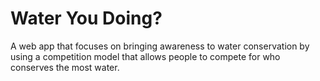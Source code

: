 # Water You Doing?

A web app that focuses on bringing awareness to water conservation by using a competition model that allows people to compete for who conserves the most water. 
